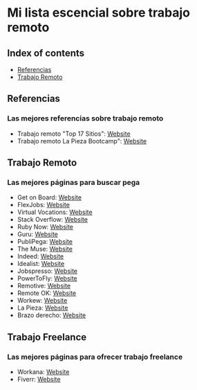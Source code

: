 # Mi lista escencial sobre trabajo remoto

## Index of contents
* [Referencias](#Referencias)
* [Trabajo Remoto](#Trabajo-Remoto)

## Referencias
### Las mejores referencias sobre trabajo remoto
* Trabajo remoto "Top 17 Sitios": [Website](https://blog.desafiolatam.com/trabajos-remotos-top-17-sitios-para-encontrarlos/)
* Trabajo remoto La Pieza Bootcamp": [Website](https://academy.lapieza.io/)

## Trabajo Remoto
### Las mejores páginas para buscar pega
* Get on Board: [Website](https://www.getonbrd.com/)
* FlexJobs: [Website](https://www.flexjobs.com/)
* Virtual Vocations: [Website](https://www.virtualvocations.com/)
* Stack Overflow: [Website](https://stackoverflow.com/jobs/get-started)
* Ruby Now: [Website](https://jobs.rubynow.com/)
* Guru: [Website](https://www.guru.com/)
* PubliPega: [Website](https://www.publipega.com/)
* The Muse: [Website](https://www.themuse.com/)
* Indeed: [Website](https://cl.indeed.com/?r=us)
* Idealist: [Website](https://www.idealist.org/es/)
* Jobspresso: [Website](https://jobspresso.co/)
* PowerToFly: [Website](https://powertofly.com/)
* Remotive: [Website](https://remotive.io/)
* Remote OK: [Website](https://remoteok.io/)
* Workew: [Website](https://workew.com/)
* La Pieza: [Website](https://lapieza.io/)
* Brazo derecho: [Website](https://brazoderecho.com/) 

## Trabajo Freelance
### Las mejores páginas para ofrecer trabajo freelance
* Workana: [Website](https://www.workana.com/)
* Fiverr: [Website](https://www.fiverr.com/?source=top_nav)
